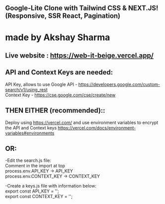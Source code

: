 ## Google-Lite Clone with Tailwind CSS & NEXT.JS! (Responsive, SSR React, Pagination) 


# made by Akshay Sharma

## Live website : https://web-it-beige.vercel.app/

## API and Context Keys are needed:

API Key, allows to use Google API - https://developers.google.com/custom-search/v1/using_rest <br />
Context Key - https://cse.google.com/cse/create/new

## THEN EITHER (recommended)::

Deploy using https://vercel.com/ and use environment variables to encrypt the API and Context keys https://vercel.com/docs/environment-variables#environments

## OR:
-Edit the search.js file: <br />
Comment in the import at top <br />
process.env.API_KEY -> API_KEY <br />
process.env.CONTEXT_KEY -> CONTEXT_KEY <br />

-Create a keys.js file with information below: <br />
export const API_KEY = ''; <br />
export const CONTEXT_KEY = ''; <br />
